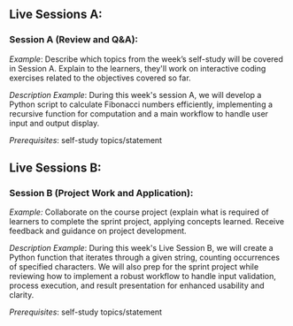 ## Live Sessions A: 
### Session A (Review and Q&A):
_Example_: Describe which topics from the week’s self-study will be covered in Session A.
Explain to the learners, they'll work on interactive coding exercises related to the objectives covered so far.

 _Description Example_: During this week's session A, we will develop a Python script to calculate Fibonacci numbers efficiently, implementing a recursive function for computation and a main workflow to handle user input and output display.

 _Prerequisites_: self-study topics/statement

## Live Sessions B:

### Session B (Project Work and Application):
_Example:_ Collaborate on the course project (explain what is required of learners to complete the sprint project, applying concepts learned.
Receive feedback and guidance on project development.

_Description Example_: During this week's Live Session B, we will create a Python function that iterates through a given string, counting occurrences of specified characters. We will also prep for the sprint project while reviewing how to implement a robust workflow to handle input validation, process execution, and result presentation for enhanced usability and clarity.

 _Prerequisites_: self-study topics/statement

